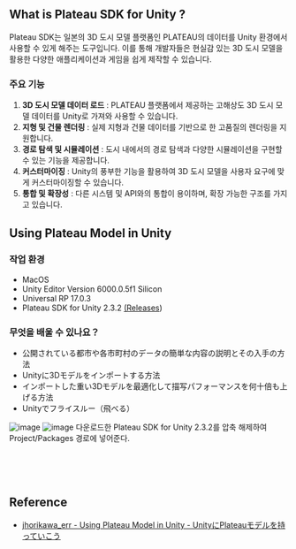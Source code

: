 ## What is Plateau SDK for Unity ?
Plateau SDK는 일본의 3D 도시 모델 플랫폼인 PLATEAU의 데이터를 Unity 환경에서 사용할 수 있게 해주는 도구입니다.
이를 통해 개발자들은 현실감 있는 3D 도시 모델을 활용한 다양한 애플리케이션과 게임을 쉽게 제작할 수 있습니다.
### 주요 기능
1. **3D 도시 모델 데이터 로드** : PLATEAU 플랫폼에서 제공하는 고해상도 3D 도시 모델 데이터를 Unity로 가져와 사용할 수 있습니다.
2. **지형 및 건물 렌더링** : 실제 지형과 건물 데이터를 기반으로 한 고품질의 렌더링을 지원합니다.
3. **경로 탐색 및 시뮬레이션** : 도시 내에서의 경로 탐색과 다양한 시뮬레이션을 구현할 수 있는 기능을 제공합니다.
4. **커스터마이징** : Unity의 풍부한 기능을 활용하여 3D 도시 모델을 사용자 요구에 맞게 커스터마이징할 수 있습니다.
5. **통합 및 확장성** : 다른 시스템 및 API와의 통합이 용이하며, 확장 가능한 구조를 가지고 있습니다.

## Using Plateau Model in Unity
### 작업 환경
- MacOS
- Unity Editor Version 6000.0.5f1 Silicon
- Universal RP 17.0.3
- Plateau SDK for Unity 2.3.2 [(Releases](https://github.com/Project-PLATEAU/PLATEAU-SDK-for-Unity/releases))

### 무엇을 배울 수 있나요？
- 公開されている都市や各市町村のデータの簡単な内容の説明とその入手の方法
- Unityに3Dモデルをインポートする方法
- インポートした重い3Dモデルを最適化して描写パフォーマンスを何十倍も上げる方法
- Unityでフライスルー（飛べる）

![image](https://github.com/Ugee0810/Unity-Using-Plateau-Model-in-Unity/assets/85896566/13c29472-4194-478c-ba9b-01656d1111d6)
![image](https://github.com/Ugee0810/Unity-Using-Plateau-Model-in-Unity/assets/85896566/01279e29-8eeb-4228-b28a-e07aa55ec94a)
다운로드한 Plateau SDK for Unity 2.3.2를 압축 해제하여 Project/Packages 경로에 넣어준다.

<br/>
<br/>
<br/>

## Reference
- [jhorikawa_err - Using Plateau Model in Unity - UnityにPlateauモデルを持っていこう](https://qiita.com/jhorikawa_err/items/a8562b5d38bb6ae3edea)
